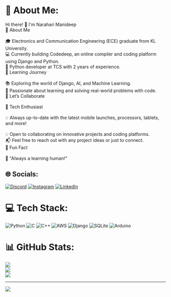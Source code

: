 # 💫 About Me:
Hi there! 👋 I'm Narahari Manideep<br>🌟 About Me<br><br>🎓 Electronics and Communication Engineering (ECE) graduate from KL University.<br>💻 Currently building Codedeep, an online compiler and coding platform using Django and Python.<br>🐍 Python developer at TCS with 2 years of experience.<br>🌱 Learning Journey<br><br>📚 Exploring the world of Django, AI, and Machine Learning.<br>🌟 Passionate about learning and solving real-world problems with code.<br>🤝 Let’s Collaborate<br><br>📱 Tech Enthusiast<br><br>💡 Always up-to-date with the latest mobile launches, processors, tablets, and more!<br><br>💡 Open to collaborating on innovative projects and coding platforms.<br>📬 Feel free to reach out with any project ideas or just to connect.<br>🎉 Fun Fact<br><br>🚀 "Always a learning human!"


## 🌐 Socials:
[![Discord](https://img.shields.io/badge/Discord-%237289DA.svg?logo=discord&logoColor=white)](https://discord.gg/www.linkedin.com/in/narahari-manideep-b643841a4) [![Instagram](https://img.shields.io/badge/Instagram-%23E4405F.svg?logo=Instagram&logoColor=white)](https://instagram.com/naraharimanideep) [![LinkedIn](https://img.shields.io/badge/LinkedIn-%230077B5.svg?logo=linkedin&logoColor=white)](https://www.linkedin.com/in/narahari-manideep-b643841a4/) 

# 💻 Tech Stack:
![Python](https://img.shields.io/badge/python-3670A0?style=for-the-badge&logo=python&logoColor=ffdd54) ![C](https://img.shields.io/badge/c-%2300599C.svg?style=for-the-badge&logo=c&logoColor=white) ![C++](https://img.shields.io/badge/c++-%2300599C.svg?style=for-the-badge&logo=c%2B%2B&logoColor=white) ![AWS](https://img.shields.io/badge/AWS-%23FF9900.svg?style=for-the-badge&logo=amazon-aws&logoColor=white) ![Django](https://img.shields.io/badge/django-%23092E20.svg?style=for-the-badge&logo=django&logoColor=white) ![SQLite](https://img.shields.io/badge/sqlite-%2307405e.svg?style=for-the-badge&logo=sqlite&logoColor=white) ![Arduino](https://img.shields.io/badge/-Arduino-00979D?style=for-the-badge&logo=Arduino&logoColor=white)
# 📊 GitHub Stats:
![](https://github-readme-stats.vercel.app/api?username=manideep0812&theme=dark&hide_border=false&include_all_commits=false&count_private=false)<br/>
![](https://github-readme-streak-stats.herokuapp.com/?user=manideep0812&theme=dark&hide_border=false)<br/>
![](https://github-readme-stats.vercel.app/api/top-langs/?username=manideep0812&theme=dark&hide_border=false&include_all_commits=false&count_private=false&layout=compact)

---
[![](https://visitcount.itsvg.in/api?id=manideep0812&icon=0&color=0)](https://visitcount.itsvg.in)

<!-- Proudly created with GPRM ( https://gprm.itsvg.in ) -->
